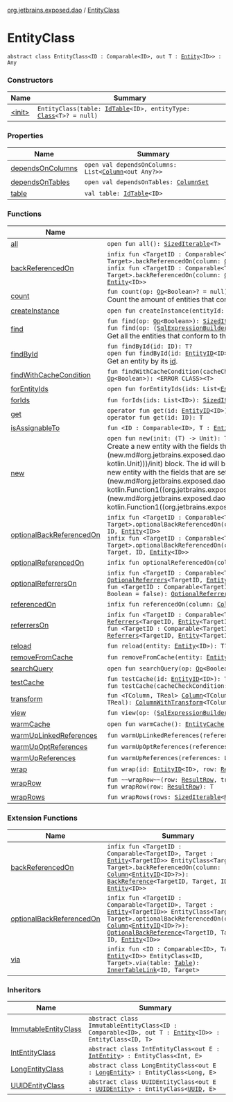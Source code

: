[org.jetbrains.exposed.dao](../index.md) / [EntityClass](.)

# EntityClass

`abstract class EntityClass<ID : Comparable<ID>, out T : `[`Entity`](../-entity/index.md)`<ID>> : Any`

### Constructors

| Name | Summary |
|---|---|
| [&lt;init&gt;](-init-.md) | `EntityClass(table: `[`IdTable`](../-id-table/index.md)`<ID>, entityType: `[`Class`](http://docs.oracle.com/javase/6/docs/api/java/lang/Class.html)`<T>? = null)` |

### Properties

| Name | Summary |
|---|---|
| [dependsOnColumns](depends-on-columns.md) | `open val dependsOnColumns: List<`[`Column`](../../org.jetbrains.exposed.sql/-column/index.md)`<out Any?>>` |
| [dependsOnTables](depends-on-tables.md) | `open val dependsOnTables: `[`ColumnSet`](../../org.jetbrains.exposed.sql/-column-set/index.md) |
| [table](table.md) | `val table: `[`IdTable`](../-id-table/index.md)`<ID>` |

### Functions

| Name | Summary |
|---|---|
| [all](all.md) | `open fun all(): `[`SizedIterable`](../../org.jetbrains.exposed.sql/-sized-iterable/index.md)`<T>` |
| [backReferencedOn](back-referenced-on.md) | `infix fun <TargetID : Comparable<TargetID>, Target : `[`Entity`](../-entity/index.md)`<TargetID>> EntityClass<TargetID, Target>.backReferencedOn(column: `[`Column`](../../org.jetbrains.exposed.sql/-column/index.md)`<`[`EntityID`](../-entity-i-d/index.md)`<ID>>): `[`BackReference`](../-back-reference/index.md)`<TargetID, Target, ID, `[`Entity`](../-entity/index.md)`<ID>>`<br>`infix fun <TargetID : Comparable<TargetID>, Target : `[`Entity`](../-entity/index.md)`<TargetID>> EntityClass<TargetID, Target>.backReferencedOn(column: `[`Column`](../../org.jetbrains.exposed.sql/-column/index.md)`<`[`EntityID`](../-entity-i-d/index.md)`<ID>?>): `[`BackReference`](../-back-reference/index.md)`<TargetID, Target, ID, `[`Entity`](../-entity/index.md)`<ID>>` |
| [count](count.md) | `fun count(op: `[`Op`](../../org.jetbrains.exposed.sql/-op/index.md)`<Boolean>? = null): Int`<br>Count the amount of entities that conform to the [op](count.md#org.jetbrains.exposed.dao.EntityClass$count(org.jetbrains.exposed.sql.Op((kotlin.Boolean)))/op) statement. |
| [createInstance](create-instance.md) | `open fun createInstance(entityId: `[`EntityID`](../-entity-i-d/index.md)`<ID>, row: `[`ResultRow`](../../org.jetbrains.exposed.sql/-result-row/index.md)`?): T` |
| [find](find.md) | `fun find(op: `[`Op`](../../org.jetbrains.exposed.sql/-op/index.md)`<Boolean>): `[`SizedIterable`](../../org.jetbrains.exposed.sql/-sized-iterable/index.md)`<T>`<br>`fun find(op: (`[`SqlExpressionBuilder`](../../org.jetbrains.exposed.sql/-sql-expression-builder/index.md)`) -> `[`Op`](../../org.jetbrains.exposed.sql/-op/index.md)`<Boolean>): `[`SizedIterable`](../../org.jetbrains.exposed.sql/-sized-iterable/index.md)`<T>`<br>Get all the entities that conform to the [op](find.md#org.jetbrains.exposed.dao.EntityClass$find(org.jetbrains.exposed.sql.Op((kotlin.Boolean)))/op) statement. |
| [findById](find-by-id.md) | `fun findById(id: ID): T?`<br>`open fun findById(id: `[`EntityID`](../-entity-i-d/index.md)`<ID>): T?`<br>Get an entity by its [id](find-by-id.md#org.jetbrains.exposed.dao.EntityClass$findById(org.jetbrains.exposed.dao.EntityClass.ID)/id). |
| [findWithCacheCondition](find-with-cache-condition.md) | `fun findWithCacheCondition(cacheCheckCondition: (T) -> Boolean, op: (`[`SqlExpressionBuilder`](../../org.jetbrains.exposed.sql/-sql-expression-builder/index.md)`) -> `[`Op`](../../org.jetbrains.exposed.sql/-op/index.md)`<Boolean>): <ERROR CLASS><T>` |
| [forEntityIds](for-entity-ids.md) | `open fun forEntityIds(ids: List<`[`EntityID`](../-entity-i-d/index.md)`<ID>>): `[`SizedIterable`](../../org.jetbrains.exposed.sql/-sized-iterable/index.md)`<T>` |
| [forIds](for-ids.md) | `fun forIds(ids: List<ID>): `[`SizedIterable`](../../org.jetbrains.exposed.sql/-sized-iterable/index.md)`<T>` |
| [get](get.md) | `operator fun get(id: `[`EntityID`](../-entity-i-d/index.md)`<ID>): T`<br>`operator fun get(id: ID): T` |
| [isAssignableTo](is-assignable-to.md) | `fun <ID : Comparable<ID>, T : `[`Entity`](../-entity/index.md)`<ID>> isAssignableTo(entityClass: EntityClass<ID, T>): Boolean` |
| [new](new.md) | `open fun new(init: (T) -> Unit): T`<br>Create a new entity with the fields that are set in the [init](new.md#org.jetbrains.exposed.dao.EntityClass$new(kotlin.Function1((org.jetbrains.exposed.dao.EntityClass.T, kotlin.Unit)))/init) block. The id will be automatically set.`open fun new(id: ID?, init: (T) -> Unit): T`<br>Create a new entity with the fields that are set in the [init](new.md#org.jetbrains.exposed.dao.EntityClass$new(org.jetbrains.exposed.dao.EntityClass.ID, kotlin.Function1((org.jetbrains.exposed.dao.EntityClass.T, kotlin.Unit)))/init) block and with a set [id](new.md#org.jetbrains.exposed.dao.EntityClass$new(org.jetbrains.exposed.dao.EntityClass.ID, kotlin.Function1((org.jetbrains.exposed.dao.EntityClass.T, kotlin.Unit)))/id). |
| [optionalBackReferencedOn](optional-back-referenced-on.md) | `infix fun <TargetID : Comparable<TargetID>, Target : `[`Entity`](../-entity/index.md)`<TargetID>> EntityClass<TargetID, Target>.optionalBackReferencedOn(column: `[`Column`](../../org.jetbrains.exposed.sql/-column/index.md)`<`[`EntityID`](../-entity-i-d/index.md)`<ID>>): `[`OptionalBackReference`](../-optional-back-reference/index.md)`<TargetID, Target, ID, `[`Entity`](../-entity/index.md)`<ID>>`<br>`infix fun <TargetID : Comparable<TargetID>, Target : `[`Entity`](../-entity/index.md)`<TargetID>> EntityClass<TargetID, Target>.optionalBackReferencedOn(column: `[`Column`](../../org.jetbrains.exposed.sql/-column/index.md)`<`[`EntityID`](../-entity-i-d/index.md)`<ID>?>): `[`OptionalBackReference`](../-optional-back-reference/index.md)`<TargetID, Target, ID, `[`Entity`](../-entity/index.md)`<ID>>` |
| [optionalReferencedOn](optional-referenced-on.md) | `infix fun optionalReferencedOn(column: `[`Column`](../../org.jetbrains.exposed.sql/-column/index.md)`<`[`EntityID`](../-entity-i-d/index.md)`<ID>?>): `[`OptionalReference`](../-optional-reference/index.md)`<ID, T>` |
| [optionalReferrersOn](optional-referrers-on.md) | `infix fun <TargetID : Comparable<TargetID>> optionalReferrersOn(column: `[`Column`](../../org.jetbrains.exposed.sql/-column/index.md)`<`[`EntityID`](../-entity-i-d/index.md)`<TargetID>?>): `[`OptionalReferrers`](../-optional-referrers/index.md)`<TargetID, `[`Entity`](../-entity/index.md)`<TargetID>, ID, T>`<br>`fun <TargetID : Comparable<TargetID>> optionalReferrersOn(column: `[`Column`](../../org.jetbrains.exposed.sql/-column/index.md)`<`[`EntityID`](../-entity-i-d/index.md)`<TargetID>?>, cache: Boolean = false): `[`OptionalReferrers`](../-optional-referrers/index.md)`<TargetID, `[`Entity`](../-entity/index.md)`<TargetID>, ID, T>` |
| [referencedOn](referenced-on.md) | `infix fun referencedOn(column: `[`Column`](../../org.jetbrains.exposed.sql/-column/index.md)`<`[`EntityID`](../-entity-i-d/index.md)`<ID>>): `[`Reference`](../-reference/index.md)`<ID, T>` |
| [referrersOn](referrers-on.md) | `infix fun <TargetID : Comparable<TargetID>> referrersOn(column: `[`Column`](../../org.jetbrains.exposed.sql/-column/index.md)`<`[`EntityID`](../-entity-i-d/index.md)`<TargetID>>): `[`Referrers`](../-referrers/index.md)`<TargetID, `[`Entity`](../-entity/index.md)`<TargetID>, ID, T>`<br>`fun <TargetID : Comparable<TargetID>> referrersOn(column: `[`Column`](../../org.jetbrains.exposed.sql/-column/index.md)`<`[`EntityID`](../-entity-i-d/index.md)`<TargetID>>, cache: Boolean): `[`Referrers`](../-referrers/index.md)`<TargetID, `[`Entity`](../-entity/index.md)`<TargetID>, ID, T>` |
| [reload](reload.md) | `fun reload(entity: `[`Entity`](../-entity/index.md)`<ID>): T?` |
| [removeFromCache](remove-from-cache.md) | `fun removeFromCache(entity: `[`Entity`](../-entity/index.md)`<ID>): Unit` |
| [searchQuery](search-query.md) | `open fun searchQuery(op: `[`Op`](../../org.jetbrains.exposed.sql/-op/index.md)`<Boolean>): `[`Query`](../../org.jetbrains.exposed.sql/-query/index.md) |
| [testCache](test-cache.md) | `fun testCache(id: `[`EntityID`](../-entity-i-d/index.md)`<ID>): T?`<br>`fun testCache(cacheCheckCondition: (T) -> Boolean): <ERROR CLASS><T>` |
| [transform](transform.md) | `fun <TColumn, TReal> `[`Column`](../../org.jetbrains.exposed.sql/-column/index.md)`<TColumn>.transform(toColumn: (TReal) -> TColumn, toReal: (TColumn) -> TReal): `[`ColumnWithTransform`](../-column-with-transform/index.md)`<TColumn, TReal>` |
| [view](view.md) | `fun view(op: (`[`SqlExpressionBuilder`](../../org.jetbrains.exposed.sql/-sql-expression-builder/index.md)`) -> `[`Op`](../../org.jetbrains.exposed.sql/-op/index.md)`<Boolean>): `[`View`](../-view/index.md)`<T>` |
| [warmCache](warm-cache.md) | `open fun warmCache(): `[`EntityCache`](../-entity-cache/index.md) |
| [warmUpLinkedReferences](warm-up-linked-references.md) | `fun warmUpLinkedReferences(references: List<`[`EntityID`](../-entity-i-d/index.md)`<*>>, linkTable: `[`Table`](../../org.jetbrains.exposed.sql/-table/index.md)`): List<T>` |
| [warmUpOptReferences](warm-up-opt-references.md) | `fun warmUpOptReferences(references: List<`[`EntityID`](../-entity-i-d/index.md)`<ID>>, refColumn: `[`Column`](../../org.jetbrains.exposed.sql/-column/index.md)`<`[`EntityID`](../-entity-i-d/index.md)`<ID>?>): List<T>` |
| [warmUpReferences](warm-up-references.md) | `fun warmUpReferences(references: List<`[`EntityID`](../-entity-i-d/index.md)`<ID>>, refColumn: `[`Column`](../../org.jetbrains.exposed.sql/-column/index.md)`<`[`EntityID`](../-entity-i-d/index.md)`<ID>>): List<T>` |
| [wrap](wrap.md) | `fun wrap(id: `[`EntityID`](../-entity-i-d/index.md)`<ID>, row: `[`ResultRow`](../../org.jetbrains.exposed.sql/-result-row/index.md)`?): T` |
| [wrapRow](wrap-row.md) | `fun ~~wrapRow~~(row: `[`ResultRow`](../../org.jetbrains.exposed.sql/-result-row/index.md)`, transaction: `[`Transaction`](../../org.jetbrains.exposed.sql/-transaction/index.md)`): T`<br>`fun wrapRow(row: `[`ResultRow`](../../org.jetbrains.exposed.sql/-result-row/index.md)`): T` |
| [wrapRows](wrap-rows.md) | `fun wrapRows(rows: `[`SizedIterable`](../../org.jetbrains.exposed.sql/-sized-iterable/index.md)`<`[`ResultRow`](../../org.jetbrains.exposed.sql/-result-row/index.md)`>): `[`SizedIterable`](../../org.jetbrains.exposed.sql/-sized-iterable/index.md)`<T>` |

### Extension Functions

| Name | Summary |
|---|---|
| [backReferencedOn](back-referenced-on.md) | `infix fun <TargetID : Comparable<TargetID>, Target : `[`Entity`](../-entity/index.md)`<TargetID>> EntityClass<TargetID, Target>.backReferencedOn(column: `[`Column`](../../org.jetbrains.exposed.sql/-column/index.md)`<`[`EntityID`](../-entity-i-d/index.md)`<ID>?>): `[`BackReference`](../-back-reference/index.md)`<TargetID, Target, ID, `[`Entity`](../-entity/index.md)`<ID>>` |
| [optionalBackReferencedOn](optional-back-referenced-on.md) | `infix fun <TargetID : Comparable<TargetID>, Target : `[`Entity`](../-entity/index.md)`<TargetID>> EntityClass<TargetID, Target>.optionalBackReferencedOn(column: `[`Column`](../../org.jetbrains.exposed.sql/-column/index.md)`<`[`EntityID`](../-entity-i-d/index.md)`<ID>?>): `[`OptionalBackReference`](../-optional-back-reference/index.md)`<TargetID, Target, ID, `[`Entity`](../-entity/index.md)`<ID>>` |
| [via](../-entity/via.md) | `infix fun <ID : Comparable<ID>, Target : `[`Entity`](../-entity/index.md)`<ID>> EntityClass<ID, Target>.via(table: `[`Table`](../../org.jetbrains.exposed.sql/-table/index.md)`): `[`InnerTableLink`](../-inner-table-link/index.md)`<ID, Target>` |

### Inheritors

| Name | Summary |
|---|---|
| [ImmutableEntityClass](../-immutable-entity-class/index.md) | `abstract class ImmutableEntityClass<ID : Comparable<ID>, out T : `[`Entity`](../-entity/index.md)`<ID>> : EntityClass<ID, T>` |
| [IntEntityClass](../-int-entity-class/index.md) | `abstract class IntEntityClass<out E : `[`IntEntity`](../-int-entity/index.md)`> : EntityClass<Int, E>` |
| [LongEntityClass](../-long-entity-class/index.md) | `abstract class LongEntityClass<out E : `[`LongEntity`](../-long-entity/index.md)`> : EntityClass<Long, E>` |
| [UUIDEntityClass](../-u-u-i-d-entity-class/index.md) | `abstract class UUIDEntityClass<out E : `[`UUIDEntity`](../-u-u-i-d-entity/index.md)`> : EntityClass<`[`UUID`](http://docs.oracle.com/javase/6/docs/api/java/util/UUID.html)`, E>` |
